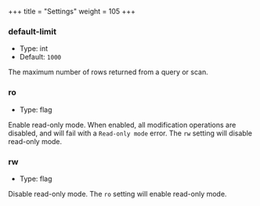 +++
title = "Settings"
weight = 105
+++

### default-limit

- Type: int
- Default: `1000`

The maximum number of rows returned from a query or scan.

### ro

- Type: flag

Enable read-only mode.  When enabled, all modification operations are disabled, and will fail with a `Read-only mode` error.
The `rw` setting will disable read-only mode.

### rw

- Type: flag

Disable read-only mode.  The `ro` setting will enable read-only mode.